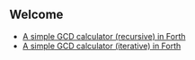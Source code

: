 ## Welcome

 * [A simple GCD calculator (recursive) in Forth](docs/2020-03-04-recursive-gcd-in-forth.md)
 * [A simple GCD calculator (iterative) in Forth](docs/2020-02-23-gcd-in-forth.md)
